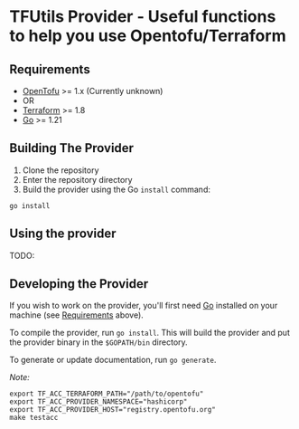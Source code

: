 # TFUtils Provider - Useful functions to help you use Opentofu/Terraform

## Requirements

- [OpenTofu](https://opentofu.org) >= 1.x (Currently unknown)
- OR
- [Terraform](https://developer.hashicorp.com/terraform/downloads) >= 1.8
- [Go](https://golang.org/doc/install) >= 1.21

## Building The Provider

1. Clone the repository
2. Enter the repository directory
3. Build the provider using the Go `install` command:

```shell
go install
```

## Using the provider

TODO:

## Developing the Provider

If you wish to work on the provider, you'll first need [Go](http://www.golang.org) installed on your machine (see [Requirements](#requirements) above).

To compile the provider, run `go install`. This will build the provider and put the provider binary in the `$GOPATH/bin` directory.

To generate or update documentation, run `go generate`.

*Note:* 

```shell
export TF_ACC_TERRAFORM_PATH="/path/to/opentofu"
export TF_ACC_PROVIDER_NAMESPACE="hashicorp"
export TF_ACC_PROVIDER_HOST="registry.opentofu.org"
make testacc
```
